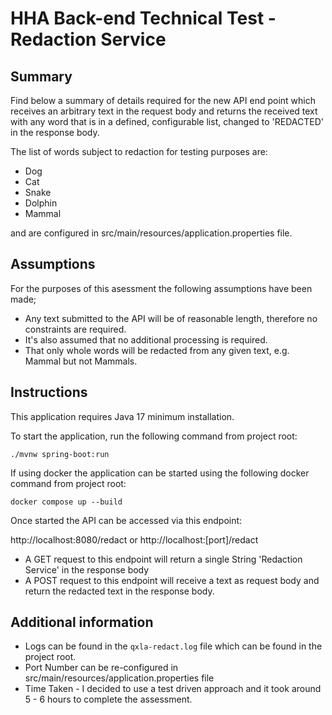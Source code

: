 # HHA Back-end Technical Test - Redaction Service

## Summary
Find below a summary of details required for the new API end point which receives an arbitrary text 
in the request body and returns the received text with any word that is in a defined, 
configurable list, changed to 'REDACTED' in the response body.

The list of words subject to redaction for testing purposes are:
* Dog
* Cat
* Snake
* Dolphin
* Mammal

and are configured in src/main/resources/application.properties file.

## Assumptions
For the purposes of this asessment the following assumptions have been made;
* Any text submitted to the API will be of reasonable length, therefore no constraints are required. 
* It's also assumed that no additional processing is required.
* That only whole words will be redacted from any given text, e.g. Mammal but not Mammals.

## Instructions
This application requires Java 17 minimum installation.

To start the application, run the following command from project root:
```shell
./mvnw spring-boot:run
```

If using docker the application can be started using the following docker command from project root:
```shell
docker compose up --build
```

Once started the  API can be accessed via this endpoint:

http://localhost:8080/redact or http://localhost:[port]/redact

* A GET request to this endpoint will return a single String 'Redaction Service' in the response body
* A POST request to this endpoint will receive a text as request body and return the redacted text in the response body.


## Additional information
* Logs can be found in the `qxla-redact.log` file which can be found in the project root.
* Port Number can be re-configured in src/main/resources/application.properties file
* Time Taken - I decided to use a test driven approach and it took around 5 - 6 hours to complete the assessment.
